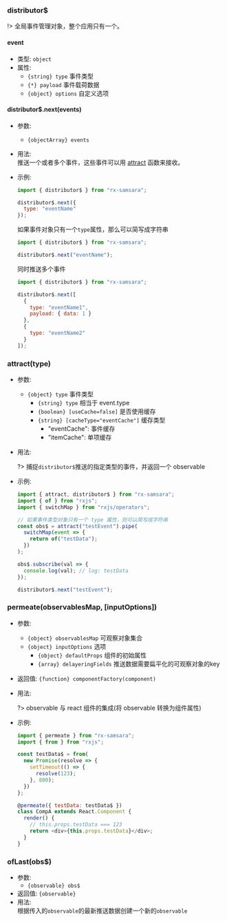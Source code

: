 ### distributor\$

!> 全局事件管理对象，整个应用只有一个。

#### event

- 类型: `object`
- 属性:
  - `{string} type` 事件类型
  - `{*} payload` 事件载荷数据
  - `{object} options` 自定义选项

#### distributor\$.next(events)

- 参数:
  - `{objectArray} events`
- 用法:<br>
  推送一个或者多个事件，这些事件可以用 [attract](/?id=attracttype) 函数来接收。
- 示例:

  ```javascript
  import { distributor$ } from "rx-samsara";

  distributor$.next({
    type: "eventName"
  });
  ```

  如果事件对象只有一个`type`属性，那么可以简写成字符串

  ```javascript
  import { distributor$ } from "rx-samsara";

  distributor$.next("eventName");
  ```

  同时推送多个事件

  ```javascript
  import { distributor$ } from "rx-samsara";

  distributor$.next([
    {
      type: "eventName1",
      payload: { data: 1 }
    },
    {
      type: "eventName2"
    }
  ]);
  ```

### attract(type)

- 参数:
  - `{object} type` 事件类型
    - `{string} type` 相当于 event.type
    - `{boolean} [useCache=false]` 是否使用缓存
    - `{string} [cacheType="eventCache"]` 缓存类型
      - "eventCache": 事件缓存
      - "itemCache": 单项缓存
- 用法:<br>

  ?> 捕捉`distributor$`推送的指定类型的事件，并返回一个 observable

- 示例:

  ```javascript
  import { attract, distributor$ } from "rx-samsara";
  import { of } from "rxjs";
  import { switchMap } from "rxjs/operators";

  // 如果事件类型对象只有一个 type 属性，则可以简写成字符串
  const obs$ = attract("testEvent").pipe(
    switchMap(event => {
      return of("testData");
    })
  );

  obs$.subscribe(val => {
    console.log(val); // log: testData
  });

  distributor$.next("testEvent");
  ```

### permeate(observablesMap, [inputOptions])

- 参数:
  - `{object} observablesMap` 可观察对象集合
  - `{object} inputOptions` 选项
    - `{object} defaultProps` 组件的初始属性
    - `{array} delayeringFields` 推送数据需要扁平化的可观察对象的key
- 返回值: `{function} componentFactory(component)`
- 用法:<br>

  ?> observable 与 react 组件的集成(将 observable 转换为组件属性)

- 示例:

  ```javascript
  import { permeate } from "rx-samsara";
  import { from } from "rxjs";

  const testData$ = from(
    new Promise(resolve => {
      setTimeout(() => {
        resolve(123);
      }, 800);
    })
  };

  @permeate({ testData: testData$ })
  class CompA extends React.Component {
    render() {
      // this.props.testData === 123
      return <div>{this.props.testData}</div>;
    }
  }
  ```

### ofLast(obs$)

- 参数:
  - `{observable} obs$`
- 返回值: `{observable}`
- 用法:<br>
  根据传入的`observable`的最新推送数据创建一个新的`observable`

